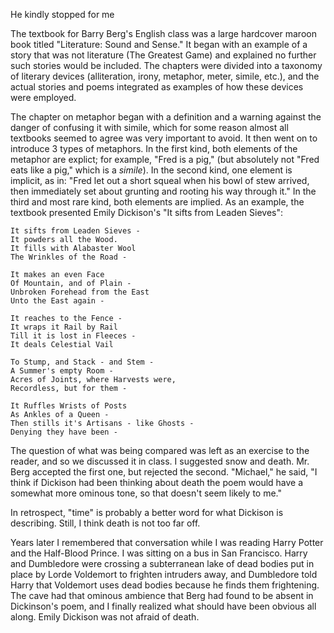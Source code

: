 He kindly stopped for me

The textbook for Barry Berg's English class was a large hardcover maroon book titled "Literature: Sound and Sense." It began with an example of a story that was not literature (The Greatest Game) and explained no further such stories would be included. The chapters were divided into a taxonomy of literary devices (alliteration, irony, metaphor, meter, simile,  etc.), and the actual stories and poems integrated as examples of how these devices were employed.

The chapter on metaphor began with a definition and a warning against the danger of confusing it with simile, which for some reason almost all textbooks seemed to agree was very important to avoid. It then went on to introduce 3 types of metaphors. In the first kind, both elements of the metaphor are explict; for example, "Fred is a pig," (but absolutely not "Fred eats like a pig," which is a _simile_). In the second kind, one element is implicit, as in: "Fred let out a short squeal when his bowl of stew arrived, then immediately set about grunting and rooting his way through it." In the third and most rare kind, both elements are implied. As an example, the textbook presented Emily Dickison's "It sifts from Leaden Sieves":

```
It sifts from Leaden Sieves -
It powders all the Wood.
It fills with Alabaster Wool
The Wrinkles of the Road -

It makes an even Face
Of Mountain, and of Plain -
Unbroken Forehead from the East
Unto the East again -

It reaches to the Fence -
It wraps it Rail by Rail
Till it is lost in Fleeces -
It deals Celestial Vail

To Stump, and Stack - and Stem -
A Summer's empty Room -
Acres of Joints, where Harvests were,
Recordless, but for them -

It Ruffles Wrists of Posts
As Ankles of a Queen -
Then stills it's Artisans - like Ghosts -
Denying they have been -
```

The question of what was being compared was left as an exercise to the reader, and so we discussed it in class. I suggested snow and death. Mr. Berg accepted the first one, but rejected the second. "Michael," he said, "I think if Dickison had been thinking about death the poem would have a somewhat more ominous tone, so that doesn't seem likely to me."

In retrospect, "time" is probably a better word for what Dickison is describing. Still, I think death is not too far off.

Years later I remembered that conversation while I was reading Harry Potter and the Half-Blood Prince. I was sitting on a bus in San Francisco. Harry and Dumbledore were crossing a subterranean lake of dead bodies put in place by Lorde Voldemort to frighten intruders away, and Dumbledore told Harry that Voldemort uses dead bodies because he finds them frightening. The cave had that ominous ambience that Berg had found to be absent in Dickinson's poem, and I finally realized what should have been obvious all along. Emily Dickison was not afraid of death.
